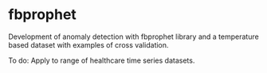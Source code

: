 # fbprophet

Development of anomaly detection with fbprophet library and a temperature based dataset with examples of cross validation.

To do:
Apply to range of healthcare time series datasets.
